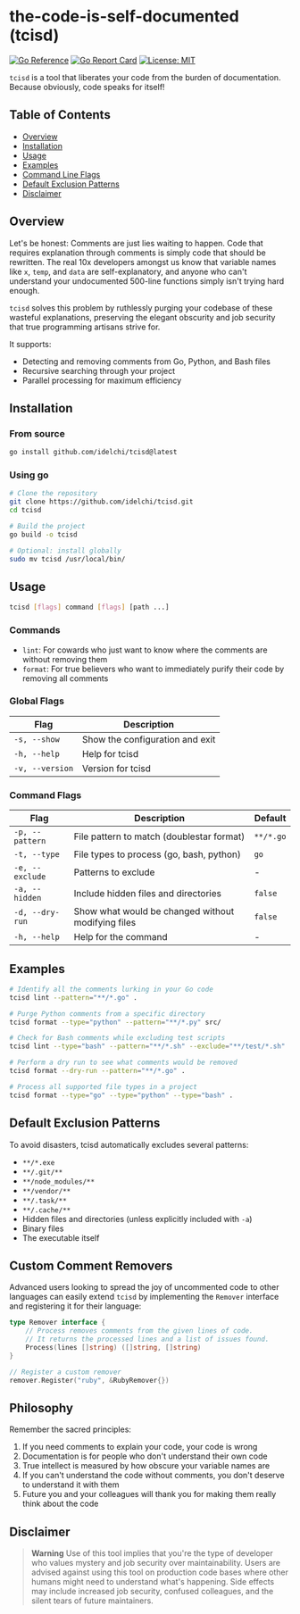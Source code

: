 # the-code-is-self-documented (tcisd)

[![Go Reference](https://pkg.go.dev/badge/github.com/idelchi/tcisd.svg)](https://pkg.go.dev/github.com/idelchi/tcisd)
[![Go Report Card](https://goreportcard.com/badge/github.com/idelchi/tcisd)](https://goreportcard.com/report/github.com/idelchi/tcisd)
[![License: MIT](https://img.shields.io/badge/License-MIT-yellow.svg)](https://opensource.org/licenses/MIT)

`tcisd` is a tool that liberates your code from the burden of documentation. Because obviously, code speaks for itself!

## Table of Contents

- [Overview](#overview)
- [Installation](#installation)
- [Usage](#usage)
- [Examples](#examples)
- [Command Line Flags](#command-line-flags)
- [Default Exclusion Patterns](#default-exclusion-patterns)
- [Disclaimer](#disclaimer)

## Overview

Let's be honest: Comments are just lies waiting to happen. Code that requires explanation through comments is simply code that should be rewritten. The real 10x developers amongst us know that variable names like `x`, `temp`, and `data` are self-explanatory, and anyone who can't understand your undocumented 500-line functions simply isn't trying hard enough.

`tcisd` solves this problem by ruthlessly purging your codebase of these wasteful explanations, preserving the elegant obscurity and job security that true programming artisans strive for.

It supports:
- Detecting and removing comments from Go, Python, and Bash files
- Recursive searching through your project
- Parallel processing for maximum efficiency

## Installation

### From source

```sh
go install github.com/idelchi/tcisd@latest
```

### Using go

```sh
# Clone the repository
git clone https://github.com/idelchi/tcisd.git
cd tcisd

# Build the project
go build -o tcisd

# Optional: install globally
sudo mv tcisd /usr/local/bin/
```

## Usage

```sh
tcisd [flags] command [flags] [path ...]
```

### Commands

- `lint`: For cowards who just want to know where the comments are without removing them
- `format`: For true believers who want to immediately purify their code by removing all comments

### Global Flags

| Flag            | Description                        |
| --------------- | ---------------------------------- |
| `-s, --show`    | Show the configuration and exit    |
| `-h, --help`    | Help for tcisd                     |
| `-v, --version` | Version for tcisd                  |

### Command Flags

| Flag                | Description                                            | Default      |
| ------------------- | ------------------------------------------------------ | ------------ |
| `-p, --pattern`     | File pattern to match (doublestar format)              | `**/*.go`    |
| `-t, --type`        | File types to process (go, bash, python)               | `go`         |
| `-e, --exclude`     | Patterns to exclude                                    | -            |
| `-a, --hidden`      | Include hidden files and directories                   | `false`      |
| `-d, --dry-run`     | Show what would be changed without modifying files     | `false`      |
| `-h, --help`        | Help for the command                                   | -            |

## Examples

```sh
# Identify all the comments lurking in your Go code
tcisd lint --pattern="**/*.go" .

# Purge Python comments from a specific directory
tcisd format --type="python" --pattern="**/*.py" src/

# Check for Bash comments while excluding test scripts
tcisd lint --type="bash" --pattern="**/*.sh" --exclude="**/test/*.sh" .

# Perform a dry run to see what comments would be removed
tcisd format --dry-run --pattern="**/*.go" .

# Process all supported file types in a project
tcisd format --type="go" --type="python" --type="bash" .
```

## Default Exclusion Patterns

To avoid disasters, tcisd automatically excludes several patterns:

- `**/*.exe`
- `**/.git/**`
- `**/node_modules/**`
- `**/vendor/**`
- `**/.task/**`
- `**/.cache/**`
- Hidden files and directories (unless explicitly included with `-a`)
- Binary files
- The executable itself

## Custom Comment Removers

Advanced users looking to spread the joy of uncommented code to other languages can easily extend `tcisd` by implementing the `Remover` interface and registering it for their language:

```go
type Remover interface {
    // Process removes comments from the given lines of code.
    // It returns the processed lines and a list of issues found.
    Process(lines []string) ([]string, []string)
}

// Register a custom remover
remover.Register("ruby", &RubyRemover{})
```

## Philosophy

Remember the sacred principles:
1. If you need comments to explain your code, your code is wrong
2. Documentation is for people who don't understand their own code
3. True intellect is measured by how obscure your variable names are
4. If you can't understand the code without comments, you don't deserve to understand it with them
5. Future you and your colleagues will thank you for making them really think about the code

## Disclaimer

> **Warning**
> Use of this tool implies that you're the type of developer who values mystery and job security over maintainability. Users are advised against using this tool on production code bases where other humans might need to understand what's happening. Side effects may include increased job security, confused colleagues, and the silent tears of future maintainers.
